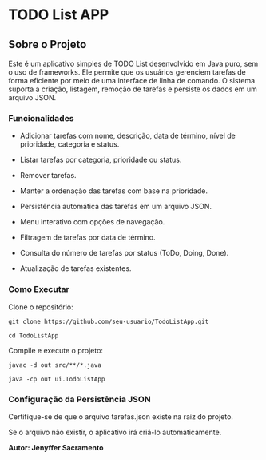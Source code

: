 
# **TODO List APP**

## **Sobre o Projeto**

Este é um aplicativo simples de TODO List desenvolvido em Java puro, sem o uso de frameworks. Ele permite que os usuários gerenciem tarefas de forma eficiente por meio de uma interface de linha de comando. O sistema suporta a criação, listagem, remoção de tarefas e persiste os dados em um arquivo JSON.

### **Funcionalidades**

- Adicionar tarefas com nome, descrição, data de término, nível de prioridade, categoria e status.

- Listar tarefas por categoria, prioridade ou status.

- Remover tarefas.

- Manter a ordenação das tarefas com base na prioridade.

- Persistência automática das tarefas em um arquivo JSON.

- Menu interativo com opções de navegação.

- Filtragem de tarefas por data de término.

- Consulta do número de tarefas por status (ToDo, Doing, Done).

- Atualização de tarefas existentes.

### **Como Executar**

Clone o repositório:

``git clone https://github.com/seu-usuario/TodoListApp.git``

``cd TodoListApp``

Compile e execute o projeto:

``javac -d out src/**/*.java``

``java -cp out ui.TodoListApp``

### **Configuração da Persistência JSON**

Certifique-se de que o arquivo tarefas.json existe na raiz do projeto.

Se o arquivo não existir, o aplicativo irá criá-lo automaticamente.


**Autor: Jenyffer Sacramento**